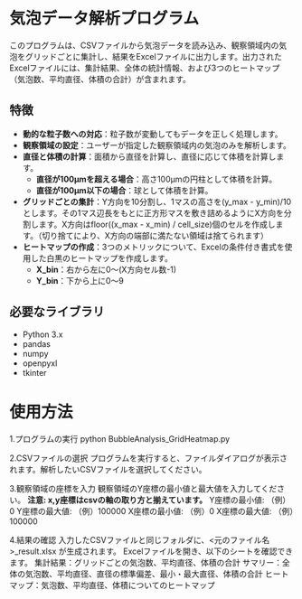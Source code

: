 # 気泡データ解析プログラム

このプログラムは、CSVファイルから気泡データを読み込み、観察領域内の気泡をグリッドごとに集計し、結果をExcelファイルに出力します。出力されたExcelファイルには、集計結果、全体の統計情報、および3つのヒートマップ（気泡数、平均直径、体積の合計）が含まれます。

## 特徴

- **動的な粒子数への対応**：粒子数が変動してもデータを正しく処理します。
- **観察領域の設定**：ユーザーが指定した観察領域内の気泡のみを解析します。
- **直径と体積の計算**：面積から直径を計算し、直径に応じて体積を計算します。
  - **直径が100µmを超える場合**：高さ100µmの円柱として体積を計算。
  - **直径が100µm以下の場合**：球として体積を計算。
- **グリッドごとの集計**：Y方向を10分割し、1マスの高さを(y_max - y_min)/10とします。その1マス辺長をもとに正方形マスを敷き詰めるようにX方向を分割します。X方向はfloor((x_max - x_min) / cell_size)個のセルを作成します。（切り捨てにより、X方向の端部に満たない領域は捨てられます）
- **ヒートマップの作成**：3つのメトリックについて、Excelの条件付き書式を使用した白黒のヒートマップを作成します。
  - **X_bin**：右から左に0～(X方向セル数-1)
  - **Y_bin**：下から上に0～9

## 必要なライブラリ

- Python 3.x
- pandas
- numpy
- openpyxl
- tkinter

# 使用方法
1.プログラムの実行
python BubbleAnalysis_GridHeatmap.py

2.CSVファイルの選択
プログラムを実行すると、ファイルダイアログが表示されます。解析したいCSVファイルを選択してください。

3.観察領域の座標を入力
観察領域のY座標の最小値と最大値を入力してください。
**注意: x,y座標はcsvの軸の取り方と揃えています。**
Y座標の最小値: （例）0
Y座標の最大値: （例）100000
X座標の最小値: （例）0
X座標の最大値: （例）100000

4.結果の確認
入力したCSVファイルと同じフォルダに、<元のファイル名>_result.xlsx が生成されます。
Excelファイルを開き、以下のシートを確認できます。
集計結果：グリッドごとの気泡数、平均直径、体積の合計
サマリー：全体の気泡数、平均直径、直径の標準偏差、最小・最大直径、体積の合計
ヒートマップ：気泡数、平均直径、体積についてのヒートマップ